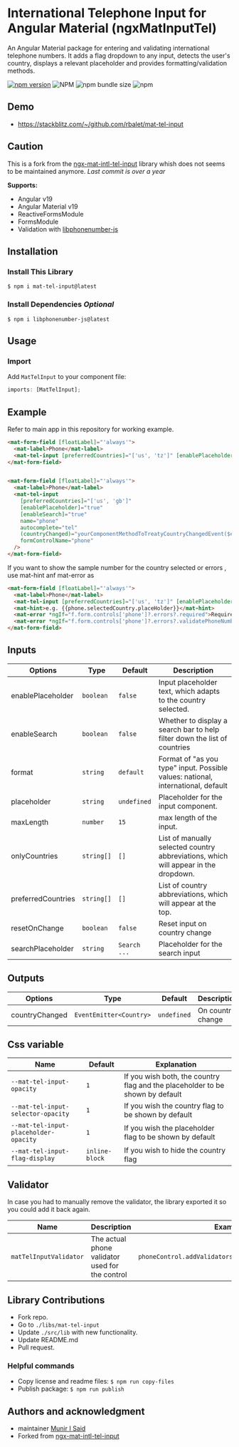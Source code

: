 # International Telephone Input for Angular Material (ngxMatInputTel)

An Angular Material package for entering and validating international telephone numbers. It adds a flag dropdown to any input, detects the user's country, displays a relevant placeholder and provides formatting/validation methods.

[![npm version](https://img.shields.io/npm/v/mat-tel-input.svg)](https://www.npmjs.com/package/mat-tel-input)
![NPM](https://img.shields.io/npm/l/mat-tel-input)
![npm bundle size](https://img.shields.io/bundlephobia/min/mat-tel-input)
![npm](https://img.shields.io/npm/dm/mat-tel-input)

## Demo

- https://stackblitz.com/~/github.com/rbalet/mat-tel-input

## Caution

This is a fork from the [ngx-mat-intl-tel-input](https://github.com/tanansatpal/ngx-mat-intl-tel-input) library whish does not seems to be maintained anymore. _Last commit is over a year_

**Supports:**

- Angular v19
- Angular Material v19
- ReactiveFormsModule
- FormsModule
- Validation with [libphonenumber-js](https://github.com/catamphetamine/libphonenumber-js)

## Installation

### Install This Library

`$ npm i mat-tel-input@latest`

### Install Dependencies _Optional_

`$ npm i libphonenumber-js@latest`

## Usage

### Import

Add `MatTelInput` to your component file:

```ts
imports: [MatTelInput];
```

## Example

Refer to main app in this repository for working example.

```html
<mat-form-field [floatLabel]="'always'">
  <mat-label>Phone</mat-label>
  <mat-tel-input [preferredCountries]="['us', 'tz']" [enablePlaceholder]="true" [enableSearch]="true" name="phone" describedBy="phoneInput" formControlName="phone" />
</mat-form-field>
```

```html

<mat-form-field [floatLabel]="'always'">
  <mat-label>Phone</mat-label>
  <mat-tel-input
    [preferredCountries]="['us', 'gb']"
    [enablePlaceholder]="true"
    [enableSearch]="true"
    name="phone"
    autocomplete="tel"
    (countryChanged)="yourComponentMethodToTreatyCountryChangedEvent($event)" // $event is a instance of current select Country
    formControlName="phone"
  />
</mat-form-field>

```

If you want to show the sample number for the country selected or errors , use mat-hint anf mat-error as

```html
<mat-form-field [floatLabel]="'always'">
  <mat-label>Phone</mat-label>
  <mat-tel-input [preferredCountries]="['us', 'tz']" [enablePlaceholder]="true" [enableSearch]="true" name="phone" describedBy="phoneInput" formControlName="phone" />
  <mat-hint>e.g. {{phone.selectedCountry.placeHolder}}</mat-hint>
  <mat-error *ngIf="f.form.controls['phone']?.errors?.required">Required Field</mat-error>
  <mat-error *ngIf="f.form.controls['phone']?.errors?.validatePhoneNumber">Invalid Number</mat-error>
</mat-form-field>
```

## Inputs

| Options            | Type       | Default      | Description                                                                         |
| ------------------ | ---------- | ------------ | ----------------------------------------------------------------------------------- |
| enablePlaceholder  | `boolean`  | `false`      | Input placeholder text, which adapts to the country selected.                       |
| enableSearch       | `boolean`  | `false`      | Whether to display a search bar to help filter down the list of countries           |
| format             | `string`   | `default`    | Format of "as you type" input. Possible values: national, international, default    |
| placeholder        | `string`   | `undefined`  | Placeholder for the input component.                                                |
| maxLength          | `number`   | `15`         | max length of the input.                                                            |
| onlyCountries      | `string[]` | `[]`         | List of manually selected country abbreviations, which will appear in the dropdown. |
| preferredCountries | `string[]` | `[]`         | List of country abbreviations, which will appear at the top.                        |
| resetOnChange      | `boolean`  | `false`      | Reset input on country change                                                       |
| searchPlaceholder  | `string`   | `Search ...` | Placeholder for the search input                                                    |

## Outputs

| Options        | Type                    | Default     | Description       |
| -------------- | ----------------------- | ----------- | ----------------- |
| countryChanged | `EventEmitter<Country>` | `undefined` | On country change |

## Css variable

| Name                                  | Default        | Explanation                                                                   |
| ------------------------------------- | -------------- | ----------------------------------------------------------------------------- |
| `--mat-tel-input-opacity`             | `1`            | If you wish both, the country flag and the placeholder to be shown by default |
| `--mat-tel-input-selector-opacity`    | `1`            | If you wish the country flag to be shown by default                           |
| `--mat-tel-input-placeholder-opacity` | `1`            | If you wish the placeholder flag to be shown by default                       |
| `--mat-tel-input-flag-display`        | `inline-block` | If you wish to hide the country flag                                          |

## Validator

In case you had to manually remove the validator, the library exported it so you could add it back again.

| Name                   | Description                                     | Example                                              |
| ---------------------- | ----------------------------------------------- | ---------------------------------------------------- |
| `matTelInputValidator` | The actual phone validator used for the control | `phoneControl.addValidators([matTelInputValidator])` |

## Library Contributions

- Fork repo.
- Go to `./libs/mat-tel-input`
- Update `./src/lib` with new functionality.
- Update README.md
- Pull request.

### Helpful commands

- Copy license and readme files: `$ npm run copy-files`
- Publish package: `$ npm run publish`

<!-- ### Use locally

After building and creating package, you can use it locally too.

In your project run:

`$ npm install --save {{path to your local '*.tgz' package file}}` -->

## Authors and acknowledgment

- maintainer [Munir I Said](https://github.com/Muneersahel)
- Forked from [ngx-mat-intl-tel-input](https://github.com/tanansatpal/ngx-mat-intl-tel-input)
